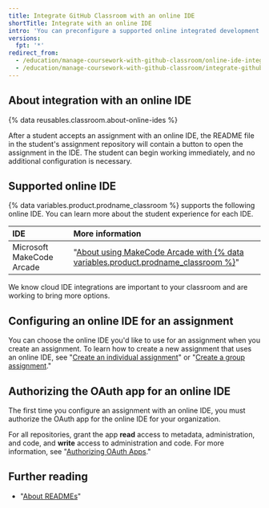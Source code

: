 ```yaml
---
title: Integrate GitHub Classroom with an online IDE
shortTitle: Integrate with an online IDE
intro: 'You can preconfigure a supported online integrated development environment (IDE) for assignments you create in {% data variables.product.prodname_classroom %}.'
versions:
  fpt: '*'
redirect_from:
  - /education/manage-coursework-with-github-classroom/online-ide-integrations
  - /education/manage-coursework-with-github-classroom/integrate-github-classroom-with-an-online-ide
---
```

## About integration with an online IDE

{% data reusables.classroom.about-online-ides %} 

After a student accepts an assignment with an online IDE, the README file in the student's assignment repository will contain a button to open the assignment in the IDE. The student can begin working immediately, and no additional configuration is necessary.

## Supported online IDE

{% data variables.product.prodname_classroom %} supports the following online IDE. You can learn more about the student experience for each IDE.

| IDE | More information |
| :- | :- |
| Microsoft MakeCode Arcade | "[About using MakeCode Arcade with {% data variables.product.prodname_classroom %}](/education/manage-coursework-with-github-classroom/about-using-makecode-arcade-with-github-classroom)" |

We know cloud IDE integrations are important to your classroom and are working to bring more options. 

## Configuring an online IDE for an assignment

You can choose the online IDE you'd like to use for an assignment when you create an assignment. To learn how to create a new assignment that uses an online IDE, see "[Create an individual assignment](/education/manage-coursework-with-github-classroom/create-an-individual-assignment)" or "[Create a group assignment](/education/manage-coursework-with-github-classroom/create-a-group-assignment)."

## Authorizing the OAuth app for an online IDE

The first time you configure an assignment with an online IDE, you must authorize the OAuth app for the online IDE for your organization.

For all repositories, grant the app **read** access to metadata, administration, and code, and **write** access to administration and code. For more information, see "[Authorizing OAuth Apps](/github/authenticating-to-github/authorizing-oauth-apps)."

## Further reading

- "[About READMEs](/github/creating-cloning-and-archiving-repositories/about-readmes)"
